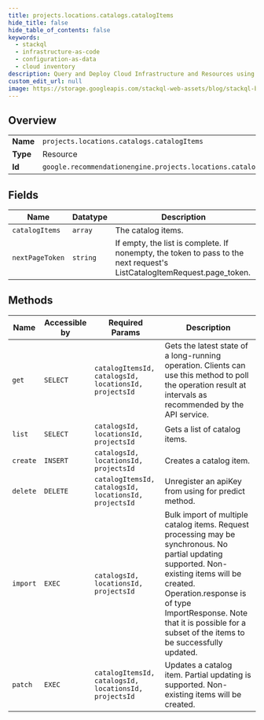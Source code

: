 ```yaml
---
title: projects.locations.catalogs.catalogItems
hide_title: false
hide_table_of_contents: false
keywords:
  - stackql
  - infrastructure-as-code
  - configuration-as-data
  - cloud inventory
description: Query and Deploy Cloud Infrastructure and Resources using SQL
custom_edit_url: null
image: https://storage.googleapis.com/stackql-web-assets/blog/stackql-blog-post-featured-image.png
---
```

  
    

## Overview
<table><tbody>
<tr><td><b>Name</b></td><td><code>projects.locations.catalogs.catalogItems</code></td></tr>
<tr><td><b>Type</b></td><td>Resource</td></tr>
<tr><td><b>Id</b></td><td><code>google.recommendationengine.projects.locations.catalogs.catalogItems</code></td></tr>
</tbody></table>

## Fields
| Name | Datatype | Description |
| ---- | -------- | ----------- |
| `catalogItems` | `array` | The catalog items. |
| `nextPageToken` | `string` | If empty, the list is complete. If nonempty, the token to pass to the next request's ListCatalogItemRequest.page_token. |
## Methods
| Name | Accessible by | Required Params | Description |
| ---- | ------------- | --------------- | ----------- |
| `get` | `SELECT` | `catalogItemsId, catalogsId, locationsId, projectsId` | Gets the latest state of a long-running operation. Clients can use this method to poll the operation result at intervals as recommended by the API service. |
| `list` | `SELECT` | `catalogsId, locationsId, projectsId` | Gets a list of catalog items. |
| `create` | `INSERT` | `catalogsId, locationsId, projectsId` | Creates a catalog item. |
| `delete` | `DELETE` | `catalogItemsId, catalogsId, locationsId, projectsId` | Unregister an apiKey from using for predict method. |
| `import` | `EXEC` | `catalogsId, locationsId, projectsId` | Bulk import of multiple catalog items. Request processing may be synchronous. No partial updating supported. Non-existing items will be created. Operation.response is of type ImportResponse. Note that it is possible for a subset of the items to be successfully updated. |
| `patch` | `EXEC` | `catalogItemsId, catalogsId, locationsId, projectsId` | Updates a catalog item. Partial updating is supported. Non-existing items will be created. |
